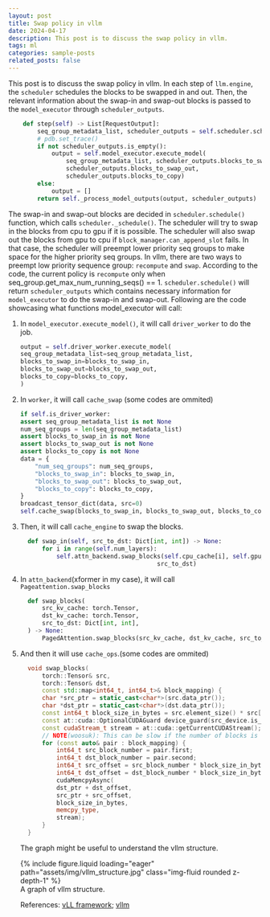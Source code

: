 ```yaml
---
layout: post
title: Swap policy in vllm
date: 2024-04-17 
description: This post is to discuss the swap policy in vllm.
tags: ml
categories: sample-posts
related_posts: false
---
```


This post is to discuss the swap policy in vllm.
In each step of `llm.engine`, the `scheduler` schedules the blocks to be swapped in and out. Then, the relevant information about the swap-in and swap-out blocks is passed to the `model_executor`
through `scheduler_outputs`.


```python
    def step(self) -> List[RequestOutput]:
        seq_group_metadata_list, scheduler_outputs = self.scheduler.schedule()
        # pdb.set_trace()
        if not scheduler_outputs.is_empty():
            output = self.model_executor.execute_model(
                seq_group_metadata_list, scheduler_outputs.blocks_to_swap_in,
                scheduler_outputs.blocks_to_swap_out,
                scheduler_outputs.blocks_to_copy)
        else:
            output = []
        return self._process_model_outputs(output, scheduler_outputs)
```
The swap-in and swap-out blocks are decided in `scheduler.schedule()` function, which calls `scheduler._schedule()`. The scheduler will try to swap in the blocks from cpu to gpu if 
it is possible. The scheduler will also swap out the blocks from gpu to cpu if `block_manager.can_append_slot` fails. In that case, the scheduler will preempt lower priority seq groups to make space for the higher priority seq groups. In vllm, there are two ways to preempt low priority sequence group: `recompute` and `swap`. According to the code, the current policy is `recompute` only when seq_group.get_max_num_running_seqs() == 1. 
`scheduler.schedule()` will return `scheduler_outputs` which contains necessary information for `model_executor` to do the swap-in and swap-out.
Following are the code showcasing what functions model_executor will call:


1. In `model_executor.execute_model()`, it will call `driver_worker` to do the job.

      ``` python
      output = self.driver_worker.execute_model(
      seq_group_metadata_list=seq_group_metadata_list,
      blocks_to_swap_in=blocks_to_swap_in,
      blocks_to_swap_out=blocks_to_swap_out,
      blocks_to_copy=blocks_to_copy,
    )
      ```

2. In `worker`, it will call `cache_swap` (some codes are ommited)

      ``` python
      if self.is_driver_worker:
      assert seq_group_metadata_list is not None
      num_seq_groups = len(seq_group_metadata_list)
      assert blocks_to_swap_in is not None
      assert blocks_to_swap_out is not None
      assert blocks_to_copy is not None
      data = {
          "num_seq_groups": num_seq_groups,
          "blocks_to_swap_in": blocks_to_swap_in,
          "blocks_to_swap_out": blocks_to_swap_out,
          "blocks_to_copy": blocks_to_copy,
      }
      broadcast_tensor_dict(data, src=0)
      self.cache_swap(blocks_to_swap_in, blocks_to_swap_out, blocks_to_copy)
      ```
3. Then, it will call `cache_engine` to swap the blocks.

      ``` python
        def swap_in(self, src_to_dst: Dict[int, int]) -> None:
            for i in range(self.num_layers):
                self.attn_backend.swap_blocks(self.cpu_cache[i], self.gpu_cache[i],
                                            src_to_dst)
      ```

4. In `attn_backend`(xformer in my case), it will call `Pageattention.swap_blocks` 
      ```python
        def swap_blocks(
            src_kv_cache: torch.Tensor,
            dst_kv_cache: torch.Tensor,
            src_to_dst: Dict[int, int],
        ) -> None:
            PagedAttention.swap_blocks(src_kv_cache, dst_kv_cache, src_to_dst)
      ```
5. And then it will use `cache_ops`.(some codes are ommited) 
      ``` c++
        void swap_blocks(
            torch::Tensor& src,
            torch::Tensor& dst,
            const std::map<int64_t, int64_t>& block_mapping) {
            char *src_ptr = static_cast<char*>(src.data_ptr());
            char *dst_ptr = static_cast<char*>(dst.data_ptr());
            const int64_t block_size_in_bytes = src.element_size() * src[0].numel();
            const at::cuda::OptionalCUDAGuard device_guard(src_device.is_cuda() ? src_device : dst_device);
            const cudaStream_t stream = at::cuda::getCurrentCUDAStream();
            // NOTE(woosuk): This can be slow if the number of blocks is large.
            for (const auto& pair : block_mapping) {
                int64_t src_block_number = pair.first;
                int64_t dst_block_number = pair.second;
                int64_t src_offset = src_block_number * block_size_in_bytes;
                int64_t dst_offset = dst_block_number * block_size_in_bytes;
                cudaMemcpyAsync(
                dst_ptr + dst_offset,
                src_ptr + src_offset,
                block_size_in_bytes,
                memcpy_type,
                stream);
            }
        }
      ```

    The graph might be useful to understand the vllm structure.
    <div class="row mt-3">
        <div class="col-sm mt-3 mt-md-0">
            {% include figure.liquid loading="eager" path="assets/img/vllm_structure.jpg" class="img-fluid rounded z-depth-1" %}
        </div>
    </div>
    <div class="caption">
        A graph of vllm structure.
    </div>



    References: [vLL framework](https://zhuanlan.zhihu.com/p/645251151); [vllm](https://github.com/vllm-project/vllm)